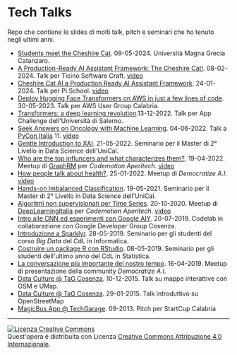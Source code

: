 # Tech Talks

Repo che contiene le slides di molti talk, pitch e seminari che ho tenuto negli ultimi anni.

* [Students meet the Cheshire Cat](https://github.com/nickprock/tech-talks/blob/main/slides/Cheshire%20Cat%20AI%20-%20UniCZ.pdf). 09-05-2024. Università Magna Grecia Catanzaro.
* [A Production-Ready AI Assistant Framework: The Cheshire Cat!](https://github.com/nickprock/tech-talks/blob/main/slides/Cheshire%20Cat%20AI%20-%20TSC.pptx-1.pdf). 08-02-2024. Talk per Ticino Software Craft. [video](https://www.youtube.com/watch?v=K42kW42ukgw)
* [Cheshire Cat AI a Production Ready AI Assistant Framework](https://github.com/nickprock/tech-talks/blob/main/slides/Cheshire%20Cat%20AI%20-%20Pi%20School.pptx.pdf). 24-01-2024. Talk per Pi School. [video](https://www.youtube.com/watch?v=OTB74ZH4eKU)
* [Deploy Hugging Face Transformers on AWS in just a few lines of code](https://github.com/nickprock/tech-talks/blob/main/slides/huggingfaceXaws.pdf). 30-05-2023. Talk per AWS User Group Calabria.
* [Transformers: a deep learning revolution](https://github.com/nickprock/tech-talks/blob/main/slides/HW_UniSA_AppChallenge-MachineLearning.pdf).13-12-2022. Talk per App Challenge dell'Università di Salerno.
* [Seek Answers on Oncology with Machine Learning](https://github.com/nickprock/tech-talks/blob/main/slides/pycon22.pdf). 04-06-2022. Talk a [PyCon Italia](https://pycon.it/en) 11. [video](https://www.youtube.com/watch?v=zZyfQ4Pc-ek)
* [Gentle Introduction to XAI](https://github.com/nickprock/tech-talks/blob/main/slides/MasterDataScience_2022_XAI.pdf). 21-05-2022. Seminario per il Master di 2° Livello in Data Science dell'UniCal.
* [Who are the top influncers and what characterizes them?](https://github.com/nickprock/tech-talks/blob/main/slides/influencers.pdf). 19-04-2022. Meetup di [GraphRM](https://www.meetup.com/it-IT/GraphRM/) per *Codemotion Aperitech*. [video](https://www.youtube.com/watch?v=FjSvvxYHXE4)
* [How people talk about health?](https://github.com/nickprock/tech-talks/blob/main/slides/HOW%20PEOPLE%20TALK%20ABOUT%20HEALTH%20.pdf). 25-01-2022. Meetup di *Democratize A.I.* [video](https://www.facebook.com/demAIcommunity/videos/how-people-talk-about-health/3163221103922386)
* [Hands-on Imbalanced Classification](https://github.com/nickprock/tech-talks/blob/main/slides/master_dataScience_imbalanced.pdf). 19-05-2021. Seminario per il Master di 2° Livello in Data Science dell'UniCal.
* [Algoritmi non supervisionati per Time Series](https://github.com/nickprock/tech-talks/blob/main/slides/dlimeetupunsupervisedlearningts-201020173735.pdf). 20-10-2020. Meetup di [DeepLearningItalia](https://www.deeplearningitalia.com/) per *Codemotion Aperitech*. [video](https://www.youtube.com/watch?v=4EV_Vrktx4Y)
* [Intro alle CNN ed esperimenti con Google AIY](https://github.com/nickprock/tech-talks/blob/main/slides/DemocratizeAI_GDG.pdf). 20-07-2019. Codelab in collaborazione con Google Developer Group Cosenza.
* [Introduzione a Sparklyr](https://github.com/nickprock/tech-talks/blob/main/slides/sparklyr-190528131209.pdf). 28-05-2019. Seminario per gli studenti del corso *Big Data* del CdL in Informatica.
* [Costruire un package R con RStudio](https://github.com/nickprock/tech-talks/blob/main/slides/createrpackagewithrstudio-200128091057.pdf). 08-05-2019. Seminario per gli studenti dell'ultimo anno del CdL in Statistica.
* [La conversazione più importante del nostro tempo](https://github.com/nickprock/tech-talks/blob/main/slides/DemocratizeAI.pdf). 16-04-2019. Meetup di presentazione della community *Democratize A.I.* 
* [Data Culture @ TaG Cosenza](https://github.com/nickprock/tech-talks/blob/main/slides/02_Slide_dataculture_TAG_uMap.pdf). 10-12-2015. Talk su mappe interattive con OSM e UMap.
* [Data Culture @ TaG Cosenza](https://github.com/nickprock/tech-talks/blob/main/slides/01_Slide_dataculture_TAG_OSM.pdf). 29-01-2015. Talk introduttivo su OpenStreetMap
* [MagicBus App @ TechGarage](https://github.com/nickprock/tech-talks/blob/main/slides/pitchtechgarage-160125094921.pdf). 09-2013. Pitch per StartCup Calabria



---

<a rel="license" href="http://creativecommons.org/licenses/by/4.0/"><img alt="Licenza Creative Commons" style="border-width:0" src="https://i.creativecommons.org/l/by/4.0/88x31.png" /></a><br />Quest'opera è distribuita con Licenza <a rel="license" href="http://creativecommons.org/licenses/by/4.0/">Creative Commons Attribuzione 4.0 Internazionale</a>.

